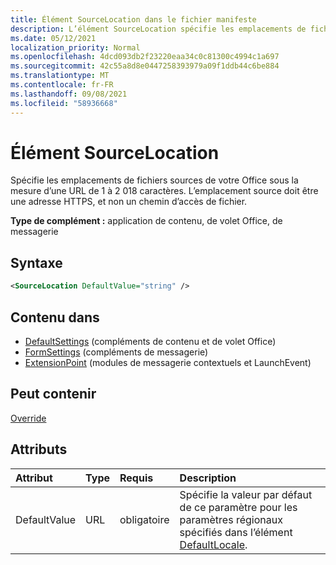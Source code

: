 ```yaml
---
title: Élément SourceLocation dans le fichier manifeste
description: L’élément SourceLocation spécifie les emplacements de fichiers sources pour votre Office de recherche.
ms.date: 05/12/2021
localization_priority: Normal
ms.openlocfilehash: 4dcd093db2f23220eaa34c0c81300c4994c1a697
ms.sourcegitcommit: 42c55a8d8e0447258393979a09f1ddb44c6be884
ms.translationtype: MT
ms.contentlocale: fr-FR
ms.lasthandoff: 09/08/2021
ms.locfileid: "58936668"
---
```

# <a name="sourcelocation-element"></a>Élément SourceLocation

Spécifie les emplacements de fichiers sources de votre Office sous la mesure d’une URL de 1 à 2 018 caractères. L’emplacement source doit être une adresse HTTPS, et non un chemin d’accès de fichier.

**Type de complément :** application de contenu, de volet Office, de messagerie

## <a name="syntax"></a>Syntaxe

```XML
<SourceLocation DefaultValue="string" />
```

## <a name="contained-in"></a>Contenu dans

- [DefaultSettings](defaultsettings.md) (compléments de contenu et de volet Office)
- [FormSettings](formsettings.md) (compléments de messagerie)
- [ExtensionPoint](extensionpoint.md) (modules de messagerie contextuels et LaunchEvent)

## <a name="can-contain"></a>Peut contenir

[Override](override.md)

## <a name="attributes"></a>Attributs

|Attribut|Type|Requis|Description|
|:-----|:-----|:-----|:-----|
|DefaultValue|URL|obligatoire|Spécifie la valeur par défaut de ce paramètre pour les paramètres régionaux spécifiés dans l’élément [DefaultLocale](defaultlocale.md).|
